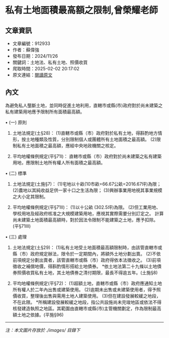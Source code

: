 # 私有土地面積最高額之限制,曾榮耀老師

## 文章資訊
- 文章編號：912933
- 作者：蘇偉強
- 發布日期：2024/11/26
- 關鍵詞：土地法、私有土地、照價收買
- 爬取時間：2025-02-02 20:17:02
- 原文連結：[閱讀原文](https://real-estate.get.com.tw/Columns/detail.aspx?no=912933)

## 內文
為避免私人壟斷土地，並同時促進土地利用，直轄市或縣(市)政府對於尚未建築之私有建築用地應予限制所有面積最高額。

• (一) 原則

1. 土地法規定(土§28)： (1)直轄市或縣（市）政府對於私有土地，得斟酌地方情形，按土地種類及性質，分別限制個人或團體所有土地面積之最高額。 (2)限制私有土地面積之最高額，應經中央地政機關之核定。

2. 平均地權條例規定(平§71I)： 直轄市或縣（市）政府對於尚未建築之私有建築用地，應限制土地所有權人所有面積之最高額。

• (二) 標準

1. 土地法規定(土施§7)： (1)宅地以十畝(10市畝=66.67公畝=2016.67坪)為限； (2)農地以其純收益足供一家十口之生活為限； (3)興辦事業用地視其事業規模之大小定其限制。

2. 平均地權條例規定(平§71II)： (1)以十公畝 (302.5坪)為限。 (2)但工業用地、學校用地及經政府核准之大規模建築用地，應視其實際需要分別訂定之。 計算尚未建築土地面積最高額時，對於因法令限制不能建築之土地，應予扣除。(平§71III)

• (三) 處理

1. 土地法規定(土§29)： (1)私有土地受土地面積最高額限制時，由該管直轄市或縣（市）政府規定辦法，限令於一定期間內，將額外土地分劃出賣。 (2)不依前項規定分劃出賣者，該管直轄市或縣（市）政府得依本法徵收之。 (3)前項徵收之補償地價，得斟酌情形搭給土地債券。 *依土地法第二十九條以土地債券照價收買私有土地，其土地債券之清付期限，最長不得逾五年。(土施§8)

2. 平均地權條例規定(平§72)： (1)超額土地，直轄市或縣（市）政府應通知土地所有權人於二年內出售或建築使用。 (2)逾期未出售或未建築使用者，得予照價收買，整理後出售與需用土地人建築使用。 (3)但在建設發展較緩之地段，不在此限。 *所稱建設發展較緩之地段，指公共設施尚未完竣地區或依法不得核發建造執照之地區。其範圍由直轄市或縣(市)主管機關劃定，作為限制最高額土地之依據。(平施§96)
---
*注：本文圖片存放於 ./images/ 目錄下*
